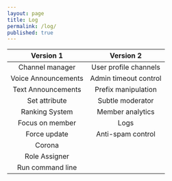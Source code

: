 ```yaml
---
layout: page
title: Log
permalink: /log/
published: true
---
```


<div class="page" markdown="1">

| Version 1 | Version 2  |
|:-------------:| :-----:|
Channel manager | User profile channels |
Voice Announcements | Admin timeout control |
Text Announcements | Prefix manipulation |
Set attribute | Subtle moderator |
Ranking System | Member analytics |
Focus on member | Logs |
Force update | Anti-spam control |
Corona |    |
Role Assigner |    |
Run command line |    |

<!-- <div id="disqus_thread">
If you have any feature you want implemented, send me an email @ 
{% if site.author.mail %}
    <a href="mailto:{{ site.author.mail }}" target="_blank"><span class="icon-mail_outline"></span></a>
{% endif %}
</div> -->

</div>
